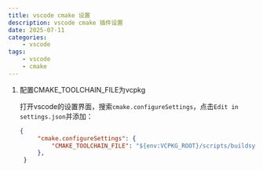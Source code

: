 ```yaml
---
title: vscode cmake 设置
description: vscode cmake 插件设置
date: 2025-07-11
categories:
    - vscode
tags:
    - vscode
    - cmake
---
```


1. 配置CMAKE_TOOLCHAIN_FILE为vcpkg

   打开vscode的设置界面，搜索`cmake.configureSettings`，点击`Edit in settings.json`并添加：

   ```json
   {
        "cmake.configureSettings": {
            "CMAKE_TOOLCHAIN_FILE": "${env:VCPKG_ROOT}/scripts/buildsystems/vcpkg.cmake"
        },
    }
    ```
